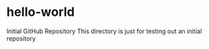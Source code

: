 # hello-world
Initial GitHub Repository
This directory is just for testing out an initial repository
